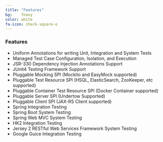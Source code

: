 ```yaml
---
title: "Features"
bg:    fnavy
color: white
fa-icon: check-square-o
---
```


### Features

- Uniform Annotations for writing Unit, Integration and System Tests
- Managed Test Case Configuration, Isolation, and Execution
- JSR-330 Dependency Injection Annotations Support
- JUnit4 Testing Framework Support
- Pluggable Mocking SPI (Mockito and EasyMock supported)
- Pluggable Test Resource SPI (HSQL, ElasticSearch, ZooKeeper, etc supported)
- Pluggable Container Test Resource SPI (Docker Container supported)
- Pluggable Server SPI (Undertow Supported)
- Pluggable Client SPI (JAX-RS Client supported)
- Spring Integration Testing
- Spring Boot System Testing
- Spring Web MVC System Testing
- HK2 Integration Testing
- Jersey 2 RESTful Web Services Framework System Testing
- Google Guice Integration Testing
